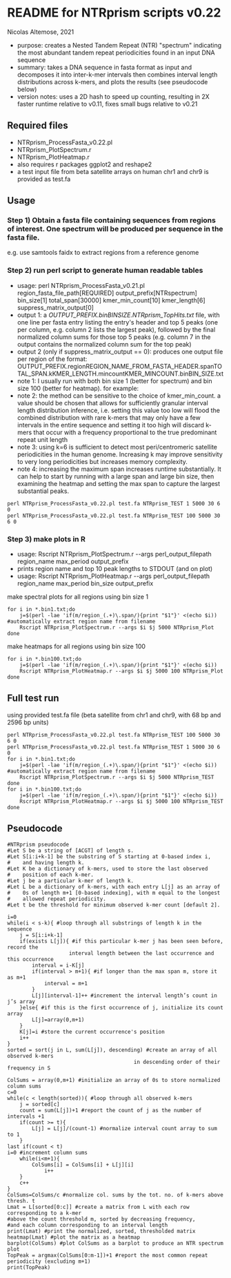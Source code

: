 # README for NTRprism scripts v0.22
Nicolas Altemose, 2021
- purpose: creates a Nested Tandem Repeat (NTR) "spectrum" indicating the most abundant tandem repeat periodicities found in an input DNA sequence
- summary: takes a DNA sequence in fasta format as input and decomposes it into inter-k-mer intervals then combines interval length distributions across k-mers, and plots the results (see pseudocode below)
- version notes: uses a 2D hash to speed up counting, resulting in 2X faster runtime relative to v0.11, fixes small bugs relative to v0.21

## Required files
- NTRprism_ProcessFasta_v0.22.pl
- NTRprism_PlotSpectrum.r
- NTRprism_PlotHeatmap.r
- also requires r packages ggplot2 and reshape2
- a test input file from beta satellite arrays on human chr1 and chr9 is provided as test.fa

## Usage
### Step 1) Obtain a fasta file containing sequences from regions of interest. One spectrum will be produced per sequence in the fasta file. 
e.g. use samtools faidx to extract regions from a reference genome


### Step 2) run perl script to generate human readable tables
- usage: perl NTRprism_ProcessFasta_v0.21.pl region_fasta_file_path[REQUIRED] output_prefix[NTRspectrum] bin_size[1] total_span[30000] kmer_min_count[10] kmer_length[6] suppress_matrix_output[0]
- output 1: a *OUTPUT_PREFIX.binBINSIZE.NTRprism_TopHits.txt* file, with one line per fasta entry listing the entry's header and top 5 peaks (one per column, e.g. column 2 lists the largest peak), followed by the final normalized column sums for those top 5 peaks (e.g. column 7 in the output contains the normalized column sum for the top peak)
- output 2 (only if suppress_matrix_output == 0): produces one output file per region of the format: OUTPUT_PREFIX.regionREGION_NAME_FROM_FASTA_HEADER.spanTOTAL_SPAN.kKMER_LENGTH.mincountKMER_MINCOUNT.binBIN_SIZE.txt
- note 1: I usually run with both bin size 1 (better for spectrum) and bin size 100 (better for heatmap). for example:
- note 2: the method can be sensitive to the choice of kmer_min_count. a value should be chosen that allows for sufficiently granular interval length distribution inference, i.e. setting this value too low will flood the combined distribution with rare k-mers that may only have a few intervals in the entire sequence and setting it too high will discard k-mers that occur with a frequency proportional to the true predominant repeat unit length
- note 3: using k=6 is sufficient to detect most peri/centromeric satellite periodicities in the human genome. Increasing k may improve sensitivity to very long periodicities but increases memory complexity.
- note 4: increasing the maximum span increases runtime substantially. It can help to start by running with a large span and large bin size, then examining the heatmap and setting the max span to capture the largest substantial peaks.
```
perl NTRprism_ProcessFasta_v0.22.pl test.fa NTRprism_TEST 1 5000 30 6 0
perl NTRprism_ProcessFasta_v0.22.pl test.fa NTRprism_TEST 100 5000 30 6 0
```

### Step 3) make plots in R
- usage: Rscript NTRprism_PlotSpectrum.r --args perl_output_filepath region_name max_period output_prefix
- prints region name and top 10 peak lengths to STDOUT (and on plot)
- usage: Rscript NTRprism_PlotHeatmap.r --args perl_output_filepath region_name max_period bin_size output_prefix

make spectral plots for all regions using bin size 1
```
for i in *.bin1.txt;do
	j=$(perl -lae 'if(m/region_(.+)\.span/){print "$1"}' <(echo $i)) #automatically extract region name from filename
	Rscript NTRprism_PlotSpectrum.r --args $i $j 5000 NTRprism_Plot
done
```
make heatmaps for all regions using bin size 100
```
for i in *.bin100.txt;do
	j=$(perl -lae 'if(m/region_(.+)\.span/){print "$1"}' <(echo $i))
	Rscript NTRprism_PlotHeatmap.r --args $i $j 5000 100 NTRprism_Plot
done
```


## Full test run
using provided test.fa file (beta satellite from chr1 and chr9, with 68 bp and 2596 bp units)
```
perl NTRprism_ProcessFasta_v0.22.pl test.fa NTRprism_TEST 100 5000 30 6 0
perl NTRprism_ProcessFasta_v0.22.pl test.fa NTRprism_TEST 1 5000 30 6 0
for i in *.bin1.txt;do
	j=$(perl -lae 'if(m/region_(.+)\.span/){print "$1"}' <(echo $i)) #automatically extract region name from filename
	Rscript NTRprism_PlotSpectrum.r --args $i $j 5000 NTRprism_TEST
done
for i in *.bin100.txt;do
	j=$(perl -lae 'if(m/region_(.+)\.span/){print "$1"}' <(echo $i))
	Rscript NTRprism_PlotHeatmap.r --args $i $j 5000 100 NTRprism_TEST
done
```

## Pseudocode
```
#NTRprism pseudocode
#Let S be a string of [ACGT] of length s.
#Let S[i:i+k-1] be the substring of S starting at 0-based index i, 
#    and having length k.
#Let K be a dictionary of k-mers, used to store the last observed
#    position of each k-mer.
#Let j be a particular k-mer of length k.
#Let L be a dictionary of k-mers, with each entry L[j] as an array of 
#    0s of length m+1 [0-based indexing], with m equal to the longest 
#    allowed repeat periodicity.
#Let t be the threshold for minimum observed k-mer count [default 2].

i=0
while(i < s-k){ #loop through all substrings of length k in the sequence  
	j = S[i:i+k-1] 
	if(exists L[j]){ #if this particular k-mer j has been seen before, record the  
                    interval length between the last occurrence and this occurrence
		interval = i-K[j] 
		if(interval > m+1){ #if longer than the max span m, store it as m+1
			interval = m+1
		}
		L[j][interval-1]++ #increment the interval length’s count in j’s array
	}else{ #if this is the first occurrence of j, initialize its count array
		L[j]=array(0,m+1)
	}
	K[j]=i #store the current occurrence's position
	i++
}
sorted = sort(j in L, sum(L[j]), descending) #create an array of all observed k-mers       
                                         in descending order of their frequency in S

ColSums = array(0,m+1) #initialize an array of 0s to store normalized column sums
c=0
while(c < length(sorted)){ #loop through all observed k-mers
	j = sorted[c]
	count = sum(L[j])+1 #report the count of j as the number of intervals +1
	if(count >= t){
		L[j] = L[j]/(count-1) #normalize interval count array to sum to 1
	}
last if(count < t)
i=0 #increment column sums
	while(i<m+1){
		ColSums[i] = ColSums[i] + L[j][i]
            i++                           
	}
	c++
}
ColSums=ColSums/c #normalize col. sums by the tot. no. of k-mers above thresh. t
Lmat = L[sorted[0:c]] #create a matrix from L with each row corresponding to a k-mer 
#above the count threshold m, sorted by decreasing frequency, 
#and each column corresponding to an interval length
print(Lmat) #print the normalized, sorted, thresholded matrix
heatmap(Lmat) #plot the matrix as a heatmap
barplot(ColSums) #plot ColSums as a barplot to produce an NTR spectrum plot
TopPeak = argmax(ColSums[0:m-1])+1 #report the most common repeat periodicity (excluding m+1)
print(TopPeak)

```

